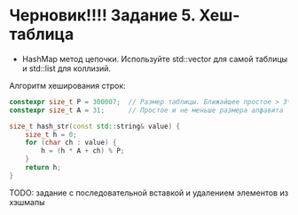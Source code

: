 # Черновик!!!! Задание 5. Хеш-таблица

- HashMap метод цепочки. Используйте std::vector для самой таблицы и std::list для коллизий.

Алгоритм хеширования строк:

```cpp
constexpr size_t P = 300007;  // Размер таблицы. Ближайшее простое > 3*100000
constexpr size_t A = 31;      // Простое и не меньше размера алфавита

size_t hash_str(const std::string& value) {
    size_t h = 0;
    for (char ch : value) {
        h = (h * A + ch) % P;
    }
    return h;
}
```

TODO: задание с последовательной вставкой и удалением элементов из хэшмапы
